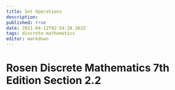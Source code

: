 ```yaml
---
title: Set Operations
description: 
published: true
date: 2021-04-12T02:54:20.362Z
tags: discrete-mathematics
editor: markdown
---
```


# Rosen Discrete Mathematics 7th Edition Section 2.2
